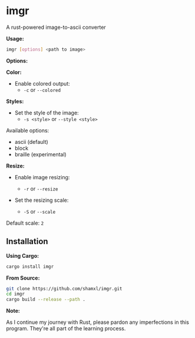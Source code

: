 # imgr

A rust-powered image-to-ascii converter 

**Usage:**

```bash
imgr [options] <path to image>
```

**Options:**

**Color:**

- Enable colored output:
  - `-c` or `--colored`

**Styles:**

- Set the style of the image:
  - `-s <style>` or `--style <style>`

Available options:
  - ascii (default)
  - block
  - braille (experimental)

**Resize:**

- Enable image resizing:
  - `-r` or `--resize`

- Set the resizing scale:
  - `-S` or `--scale`

Default scale: `2`

## Installation

**Using Cargo:**

```bash
cargo install imgr
```

**From Source:**

```bash
git clone https://github.com/shamxl/imgr.git
cd imgr
cargo build --release --path .
```

**Note:**

As I continue my journey with Rust, please pardon any imperfections in this program. They're all part of the learning process.
